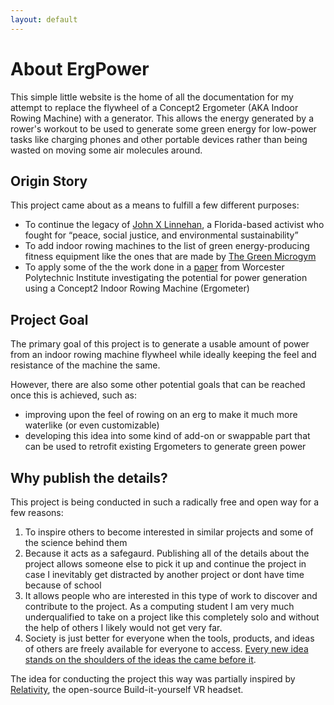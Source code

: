 ```yaml
---
layout: default
---
```


# About ErgPower

This simple little website is the home of all the  documentation for my attempt to replace the flywheel of a Concept2 Ergometer (AKA Indoor Rowing Machine) with a generator. This allows the energy generated by a rower's workout to be used to generate some green energy for low-power tasks like charging phones and other portable devices rather than being wasted on moving some air molecules around.

## Origin Story

This project came about as a means to fulfill a few different purposes:

  - To continue the legacy of [John X Linnehan](https://gainesvilleiguana.org/2020/articles/john-x-linnehan-from-priest-to-activist/), a Florida-based activist who fought for “peace, social justice, and environmental sustainability”
  - To add indoor rowing machines to the list of green energy-producing fitness equipment like the ones that are made by [The Green Microgym](https://www.thegreenmicrogym.com/)
  - To apply some of the the work done in a [paper](https://web.wpi.edu/Pubs/E-project/Available/E-project-043015-110538/unrestricted/MQP_FINAL.pdf) from Worcester Polytechnic Institute investigating the potential for power generation using a Concept2 Indoor Rowing Machine (Ergometer)



## Project Goal

The primary goal of this project is to generate a usable amount of power from an indoor rowing machine flywheel while ideally keeping the feel and resistance of the machine the same.

However, there are also some other potential goals that can be reached once this is achieved, such as:
- improving upon the feel of rowing on an erg to make it much more waterlike (or even customizable)
- developing this idea into some kind of add-on or swappable part that can be used to retrofit existing Ergometers to generate green power


## Why publish the details?

This project is being conducted in such a radically free and open way for a few reasons:

1. To inspire others to become interested in similar projects and some of the science behind them
2. Because it acts as a safegaurd. Publishing all of the details about the project allows someone else to pick it up and continue the project in case I inevitably get distracted by another project or dont have time because of school
3. It allows people who are interested in this type of work to discover and contribute to the project. As a computing student I am very much underqualified to take on a project like this completely solo and without the help of others I likely would not get very far.
4. Society is just better for everyone when the tools, products, and ideas of others are freely available for everyone to access. [Every new idea stands on the shoulders of the ideas the came before it](https://en.wikipedia.org/wiki/Standing_on_the_shoulders_of_giants).


The idea for conducting the project this way was partially inspired by [Relativity](https://github.com/relativty/Relativty), the open-source Build-it-yourself VR headset.